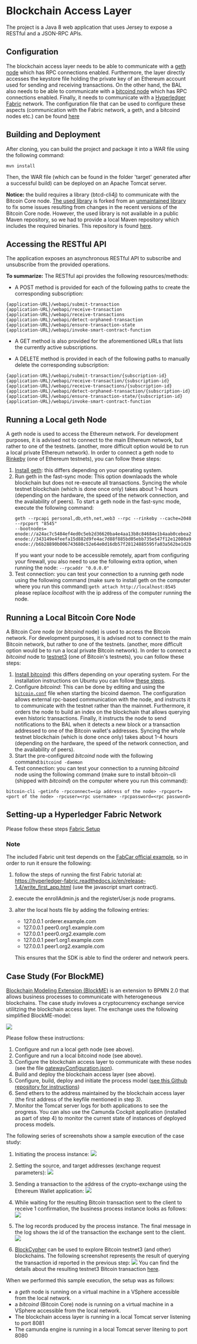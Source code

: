 # Blockchain Access Layer

The project is a Java 8 web application that uses Jersey to expose a RESTful and a JSON-RPC APIs.

## Configuration

The blockchain access layer needs to be able to communicate with a [geth node](https://github.com/ethereum/go-ethereum)
which has RPC connections enabled.
Furthermore, the layer directly accesses the keystore file holding the private key of an Ethereum account used for sending
and receiving transactions.
On the other hand, the BAL also needs to be able to communicate with a [bitcoind node](https://bitcoin.org/en/bitcoin-core/)
which has RPC connections enabled.
Finally, it needs to communicate with a [Hyperledger Fabric](https://hyperledger-fabric.readthedocs.io/) network.
The configuration file that can be used to configure these aspects (communication with the Fabric network, a geth, and a bitcoind nodes etc.) can be found 
[here](src/main/resources/gatewayConfiguration.json)


## Building and Deployment

After cloning, you can build the project and package it into a WAR
file using the following command:
```
mvn install
```
Then, the WAR file (which can be found in the folder 'target' generated after 
a successful build) can be deployed on an Apache Tomcat server.

**Notice:** the build requires a library (btcd-cli4j) to communicate with the Bitcoin Core node. [The used library](https://github.com/pythonmax/btcd-cli4j) is forked from an [unmaintained library](http://btcd-cli4j.neemre.com) to fix some issues resulting from changes in the recent versions of the Bitcoin Core node. However, the used library is not available in a public Maven repository, so we had to provide a local Maven repository which includes the required binaries. This repository is found [here](local-maven-repo).

## Accessing the RESTful API

The application exposes an asynchronous RESTful API to subscribe and unsubscribe from the provided operations.

**To summarize:**
The RESTful api provides the following resources/methods: 
* A POST method is provided for each of the following
paths to create the corresponding subscription:

```
{application-URL}/webapi/submit-transaction
{application-URL}/webapi/receive-transaction
{application-URL}/webapi/receive-transactions
{application-URL}/webapi/detect-orphaned-transaction
{application-URL}/webapi/ensure-transaction-state
{application-URL}/webapi/invoke-smart-contract-function
```

* A GET method is also provided for the aforementioned URLs that lists the currently active subscriptions.

* A DELETE method is provided in each of the following
paths to manually delete the corresponding subscription:

```
{application-URL}/webapi/submit-transaction/{subscription-id}
{application-URL}/webapi/receive-transaction/{subscription-id}
{application-URL}/webapi/receive-transactions/{subscription-id}
{application-URL}/webapi/detect-orphaned-transaction/{subscription-id}
{application-URL}/webapi/ensure-transaction-state/{subscription-id}
{application-URL}/webapi/invoke-smart-contract-function
```

## Running a Local geth Node

A geth node is used to access the Ethereum network. For development purposes, it is advised
not to connect to the main Ethereum network, but rather to one of the testnets.
(another, more difficult option would be to run a local private Ethereum network).
In order to connect a geth node to [Rinkeby](https://www.rinkeby.io) (one of Ethereum testnets), you can follow these steps:

1. [Install geth](https://github.com/ethereum/go-ethereum/wiki/Installing-Geth):
 this differs depending on your operating system.
2. Run geth in the fast-sync mode: This option downlaoads the whole blockchain but does not re-execute all transactions. Syncing
the whole testnet blockchain (which is done once only) takes about 1-4 hours (depending on the hardware, the speed of the network 
connection, and the availability of peers).
To start a geth node in the fast-sync mode, execute the following command:
    ```
    geth --rpcapi personal,db,eth,net,web3 --rpc --rinkeby --cache=2048 --rpcport "8545"
    --bootnodes=
    enode://a24ac7c5484ef4ed0c5eb2d36620ba4e4aa13b8c84684e1b4aab0cebea2ae45cb4d375b77eab56516d34bfbd3c1a833fc51296ff084b770b94fb9028c4d25ccf@52.169.42.101:30303,
    enode://343149e4feefa15d882d9fe4ac7d88f885bd05ebb735e547f12e12080a9fa07c8014ca6fd7f373123488102fe5e34111f8509cf0b7de3f5b44339c9f25e87cb8@52.3.158.184:30303,
    enode://b6b28890b006743680c52e64e0d16db57f28124885595fa03a562be1d2bf0f3a1da297d56b13da25fb992888fd556d4c1a27b1f39d531bde7de1921c90061cc6@159.89.28.211:30303
    ``` 
    If you want your node to be accessible remotely, apart from configuring your firewall, you also need to use the following extra option,
 when running the node: ```--rpcaddr "0.0.0.0"```
3. Test connection: you can test your connection to a running geth node using the following command
(make sure to install geth on the computer where you run this command):```geth attach http://localhost:8545```
please replace _localhost_ with the ip address of the computer running the node.

## Running a Local Bitcoin Core Node

A Bitcoin Core node (or _bitcoind_ node) is used to access the Bitcoin network. For development purposes, it is advised
not to connect to the main Bitcoin network, but rather to one of the testnets.
(another, more difficult option would be to run a local private Bitcoin network).
In order to connect a _bitcoind_ node to [testnet3](https://en.bitcoin.it/wiki/Testnet) (one of Bitcoin's testnets), you can follow these steps:

1. [Install bitcoind](https://bitcoin.org/en/download):
 this differs depending on your operating system. For the installation instructions on Ubuntu you can follow [these steps](https://gist.github.com/rjmacarthy/b56497a81a6497bfabb1).
2. Configure _bitcoind_: This can be done by editing and using the [`bitcoin.conf`](src/main/resources/bitcoin.conf) file when starting the bicoind daemon.
The configuration allows external rpc-based communication with the node, and instructs it to communicate with the testnet rather than
the mainnet. Furthermore, it orders the node to build an index on the blockchain that allows querying even historic transactions. Finally, it instructs the node
to send notifications to the BAL when it detects a new block or a transaction addressed to one of the Bitcoin wallet's addresses.
Syncing the whole testnet blockchain (which is done once only) takes about 1-4 hours (depending on the hardware, the speed of the network 
connection, and the availability of peers).
3. Start the pre-configured _bitcoind_ node with the following command:```bitcoind -daemon```
4. Test connection: you can test your connection to a running _bitcoind_ node using the following command
(make sure to install bitcoin-cli (shipped with _bitcoind_) on the computer where you run this command):
```
bitcoin-cli -getinfo -rpcconnect=<ip address of the node> -rpcport=<port of the node> -rpcuser=<rpc username> -rpcpassword=<rpc password>
```
## Setting-up a Hyperledger Fabric Network

Please follow these steps [Fabric Setup](https://hyperledger-fabric.readthedocs.io/en/latest/getting_started.html)

### Note

The included Fabric unit test depends on the [FabCar official example](https://hyperledger-fabric.readthedocs.io/en/release-1.4/write_first_app.html), so in order to run it
ensure the following:

1. follow the steps of running the first Fabric tutorial at: https://hyperledger-fabric.readthedocs.io/en/release-1.4/write_first_app.html (use the javascript smart contract).
2. execute the enrollAdmin.js and the registerUser.js node programs.
3. alter the local hosts file by adding the following entries:
   * 127.0.0.1	orderer.example.com
   * 127.0.0.1	peer0.org1.example.com
   * 127.0.0.1	peer0.org2.example.com
   * 127.0.0.1	peer1.org1.example.com
   * 127.0.0.1	peer1.org2.example.com
   
   This ensures that the SDK is able to find the orderer and network peers.

## Case Study (For BlockME)

[Blockchain Modeling Extension (BlockME)](https://link.springer.com/article/10.1007/s00450-019-00399-5) is an extension to BPMN 2.0 that allows business processes to communicate with heterogeneous blockchains.
The case study invloves a cryptocurrency exchange service utilitzing the blockchain access layer.
The exchange uses the following simplified BlockME-model:

![](src/main/resources/images/original-model.png)

Please follow these instructions:
1. Configure and run a local geth node (see above).
2. Configure and run a local bitcoind node (see above).
3. Configure the blockchain access layer to communicate with these nodes (see the file [gatewayConfiguration.json](src/main/resources/gatewayConfiguration.json)).
4. Build and deploy the blockchain access layer (see above).
5. Configure, build, deploy and initiate the process model ([see this Github repository for instructions](https://github.com/ghareeb-falazi/BlockME-UseCase))
6. Send ethers to the address maintained by the blockchain access layer (the first address of the keyfile mentioned in step 3).
7. Monitor the Tomcat server logs for both applications to see the progress. You can also use the 
Camunda Cockpit application (installed as part of step 4) to monitor the current state of instances of deployed process models.

The following series of screenshots show a sample execution of the case study:

 1. Initiating the process instance:
 ![](src/main/resources/images/start.png)
 
 2. Setting the source, and target addresses (exchange request parameters):
 ![](src/main/resources/images/input-params.png)
 
 3. Sending a transaction to the address of the crypto-exchange using the Ethereum Wallet application:
 ![](src/main/resources/images/send-transaction-form.png)
 
 4. While waiting for the resulting Bitcoin transaction sent to the client to receive 1 confirmation, the business process instance looks
 as follows:
 ![](src/main/resources/images/waiting-for-bitcoin-tx.png)
 
 5. The log records produced by the process instance. The final message in the log shows the id of the transaction
 the exchange sent to the client.
 ![](src/main/resources/images/log.png)
  
 6. [BlockCypher](https://live.blockcypher.com/btc-testnet/) can be used to explore Bitcoin testnet3 (and other) blockchains.
 The following screenshot represents the result of querying the transaction id reported in the previous step:
 ![](src/main/resources/images/blockcypher.png)
You can find the details about the resulting testnet3 Bitcoin transaction [here](https://live.blockcypher.com/btc-testnet/tx/347d8f2bc8dbc7cf62d8313f66d2ae930c9e92632fb5a2cfb2507caaaffa7f71/).
 
 When we performed this sample execution, the setup was as follows:
 
* a _geth_ node is running on a virtual machine in a VSphere accessible from the local network.
* a _bitcoind_ (Bitcoin Core) node is running on a virtual machine in a VSphere accessible from the local network.
* The blockchain access layer is running in a local Tomcat server listening to port 8081
* The camunda engine is running in a local Tomcat server litening to port 8080
